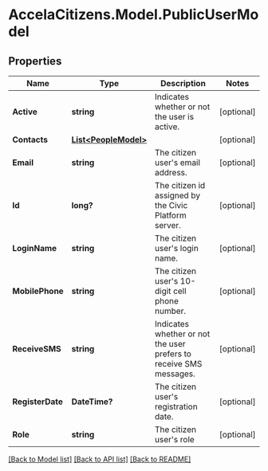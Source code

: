 # AccelaCitizens.Model.PublicUserModel
## Properties

Name | Type | Description | Notes
------------ | ------------- | ------------- | -------------
**Active** | **string** | Indicates whether or not the user is active. | [optional] 
**Contacts** | [**List&lt;PeopleModel&gt;**](PeopleModel.md) |  | [optional] 
**Email** | **string** | The citizen user&#39;s email address. | [optional] 
**Id** | **long?** | The citizen id assigned by the Civic Platform server. | [optional] 
**LoginName** | **string** | The citizen user&#39;s login name. | [optional] 
**MobilePhone** | **string** | The citizen user&#39;s 10-digit cell phone number. | [optional] 
**ReceiveSMS** | **string** | Indicates whether or not the user prefers to receive SMS messages. | [optional] 
**RegisterDate** | **DateTime?** | The citizen user&#39;s registration date. | [optional] 
**Role** | **string** | The citizen user&#39;s role | [optional] 

[[Back to Model list]](../README.md#documentation-for-models) [[Back to API list]](../README.md#documentation-for-api-endpoints) [[Back to README]](../README.md)

